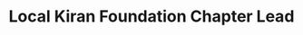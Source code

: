 ---
title: "Local Kiran Foundation Chapter Lead"
about: "We are seeking dedicated and motivated Local Chapter Leads to start, oversee, and coordinate activities for our chapters. As a Local Chapter Lead, you will be responsible for fostering a sense of community, building a team, organizing events, and facilitating engagement among members. If you are a proactive and enthusiastic individual with excellent organizational and leadership skills, we invite you to join our team."
startDate: "Start Date: Immediate"
duration: "Duration: 12 Months"
timeCommitment: "Time Commitment: 10 hr/week"
teamSize: "Team Size: 3-5"
responsibilities: |
  - Developing and executing a strategic plan for chapter growth, engagement, and impact.
  - Organizing regular meetings, events, and networking opportunities to foster community and collaboration among members.
  - Recruiting and onboarding new members, ensuring they understand the Foundation's goals and activities.
  - Aligning our chapter with the Foundation's goals and objectives by attending monthly meetings with the Foundation's leadership team.
  - Representing our chapter at local and regional events, conferences, and meetings.
requirements: |
  - Excellent communication and interpersonal skills.
  - Strong problem-solving abilities with attention to detail.
  - Capability to motivate and lead other volunteers.
  - Experience in event planning, coordination, and execution.
---